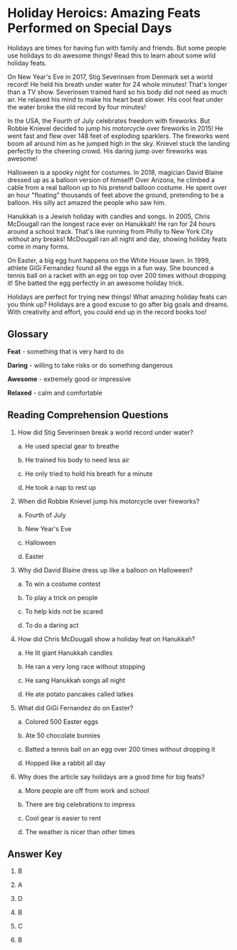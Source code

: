# Holiday Heroics: Amazing Feats Performed on Special Days

Holidays are times for having fun with family and friends. But some people use holidays to do awesome things! Read this to learn about some wild holiday feats.

On New Year's Eve in 2017, Stig Severinsen from Denmark set a world record! He held his breath under water for 24 whole minutes! That's longer than a TV show. Severinsen trained hard so his body did not need as much air. He relaxed his mind to make his heart beat slower. His cool feat under the water broke the old record by four minutes!

In the USA, the Fourth of July celebrates freedom with fireworks. But Robbie Knievel decided to jump his motorcycle over fireworks in 2015! He went fast and flew over 148 feet of exploding sparklers. The fireworks went boom all around him as he jumped high in the sky. Knievel stuck the landing perfectly to the cheering crowd. His daring jump over fireworks was awesome!

Halloween is a spooky night for costumes. In 2018, magician David Blaine dressed up as a balloon version of himself! Over Arizona, he climbed a cable from a real balloon up to his pretend balloon costume. He spent over an hour "floating" thousands of feet above the ground, pretending to be a balloon. His silly act amazed the people who saw him.

Hanukkah is a Jewish holiday with candles and songs. In 2005, Chris McDougall ran the longest race ever on Hanukkah! He ran for 24 hours around a school track. That's like running from Philly to New York City without any breaks! McDougall ran all night and day, showing holiday feats come in many forms.

On Easter, a big egg hunt happens on the White House lawn. In 1999, athlete GiGi Fernandez found all the eggs in a fun way. She bounced a tennis ball on a racket with an egg on top over 200 times without dropping it! She batted the egg perfectly in an awesome holiday trick.  

Holidays are perfect for trying new things! What amazing holiday feats can you think up? Holidays are a good excuse to go after big goals and dreams. With creativity and effort, you could end up in the record books too!

## Glossary

**Feat** - something that is very hard to do 

**Daring** - willing to take risks or do something dangerous

**Awesome** - extremely good or impressive

**Relaxed** - calm and comfortable 

## Reading Comprehension Questions

1. How did Stig Severinsen break a world record under water?

   a. He used special gear to breathe

   b. He trained his body to need less air

   c. He only tried to hold his breath for a minute

   d. He took a nap to rest up

2. When did Robbie Knievel jump his motorcycle over fireworks? 

   a. Fourth of July

   b. New Year's Eve

   c. Halloween 

   d. Easter

3. Why did David Blaine dress up like a balloon on Halloween?

   a. To win a costume contest

   b. To play a trick on people

   c. To help kids not be scared

   d. To do a daring act

4. How did Chris McDougall show a holiday feat on Hanukkah?

   a. He lit giant Hanukkah candles

   b. He ran a very long race without stopping

   c. He sang Hanukkah songs all night

   d. He ate potato pancakes called latkes
   
5. What did GiGi Fernandez do on Easter?

   a. Colored 500 Easter eggs

   b. Ate 50 chocolate bunnies

   c. Batted a tennis ball on an egg over 200 times without dropping it

   d. Hopped like a rabbit all day
   
6. Why does the article say holidays are a good time for big feats?

   a. More people are off from work and school

   b. There are big celebrations to impress

   c. Cool gear is easier to rent 

   d. The weather is nicer than other times
   
## Answer Key

1. B

2. A

3. D

4. B

5. C  

6. B
